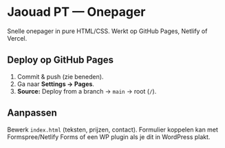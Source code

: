 # Jaouad PT — Onepager
Snelle onepager in pure HTML/CSS. Werkt op GitHub Pages, Netlify of Vercel.

## Deploy op GitHub Pages
1) Commit & push (zie beneden).
2) Ga naar **Settings → Pages**.
3) **Source:** Deploy from a branch → `main` → root (`/`).

## Aanpassen
Bewerk `index.html` (teksten, prijzen, contact). Formulier koppelen kan met Formspree/Netlify Forms of een WP plugin als je dit in WordPress plakt.
